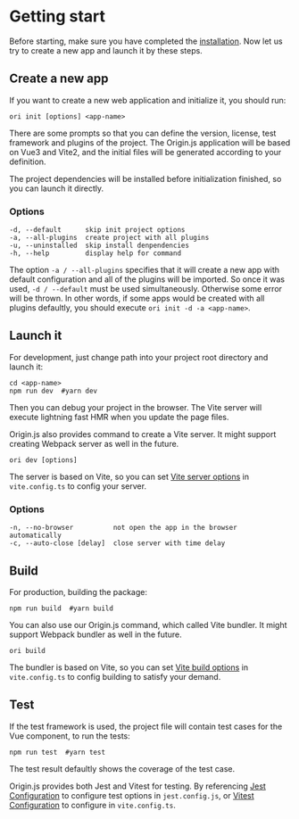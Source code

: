 # Getting start

Before starting, make sure you have completed the [installation](https://originjs.github.io/docs/en/installation.html). Now let us try to create a new app and launch it by these steps.

## Create a new app

If you want to create a new web application and initialize it, you should run:

```shell
ori init [options] <app-name>
```

There are some prompts so that you can define the version, license, test framework and plugins of the project. The Origin.js application will be based on Vue3 and Vite2, and the initial files will be generated according to your definition. 

The project dependencies will be installed before initialization finished, so you can launch it directly.

### Options

```
-d, --default      skip init project options
-a, --all-plugins  create project with all plugins
-u, --uninstalled  skip install denpendencies
-h, --help         display help for command
```

The option `-a / --all-plugins` specifies that it will create a new app with default configuration and all of the plugins will be imported. So once it was used, `-d / --default` must be used simultaneously. Otherwise some error will be thrown. In other words, if some apps would be created with all plugins defaultly, you should execute `ori init -d -a <app-name>`.

## Launch it

For development, just change path into your project root directory and launch it:

```shell
cd <app-name>
npm run dev  #yarn dev
```

Then you can debug your project in the browser. The Vite server will execute lightning fast HMR when you update the page files.

Origin.js also provides command to create a Vite server. It might support creating Webpack server as well in the future.

```shell
ori dev [options]
```

The server is based on Vite, so you can set [Vite server options](https://vitejs.dev/config/#server-host) in `vite.config.ts` to config your server.

### Options

```
-n, --no-browser          not open the app in the browser automatically
-c, --auto-close [delay]  close server with time delay
```

## Build

For production, building the package:

```shell
npm run build  #yarn build
```

You can also use our Origin.js command, which called Vite bundler. It might support Webpack bundler as well in the future.

```shell
ori build
```

The bundler is based on Vite, so you can set [Vite build options](https://vitejs.dev/config/#build-target) in `vite.config.ts` to config building to satisfy your demand.

## Test

If the test framework is used, the project file will contain test cases for the Vue component, to run the tests:

```shell
npm run test  #yarn test
```

The test result defaultly shows the coverage of the test case.

Origin.js provides both Jest and Vitest for testing. By referencing [Jest Configuration](https://jestjs.io/zh-Hans/docs/configuration) to configure test options in `jest.config.js`, or [Vitest Configuration](https://vitest.dev/config/) to configure in `vite.config.ts`.
